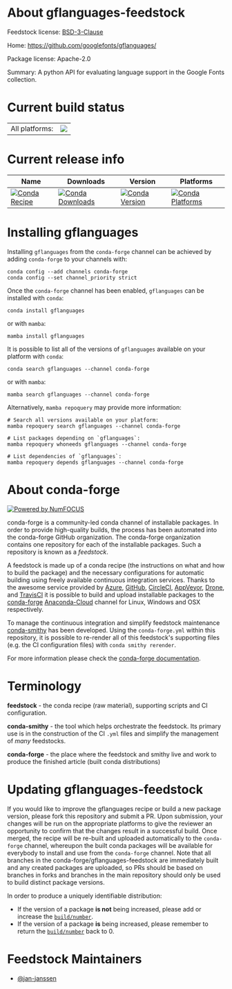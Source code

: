 About gflanguages-feedstock
===========================

Feedstock license: [BSD-3-Clause](https://github.com/conda-forge/gflanguages-feedstock/blob/main/LICENSE.txt)

Home: https://github.com/googlefonts/gflanguages/

Package license: Apache-2.0

Summary: A python API for evaluating language support in the Google Fonts collection.

Current build status
====================


<table><tr><td>All platforms:</td>
    <td>
      <a href="https://dev.azure.com/conda-forge/feedstock-builds/_build/latest?definitionId=16958&branchName=main">
        <img src="https://dev.azure.com/conda-forge/feedstock-builds/_apis/build/status/gflanguages-feedstock?branchName=main">
      </a>
    </td>
  </tr>
</table>

Current release info
====================

| Name | Downloads | Version | Platforms |
| --- | --- | --- | --- |
| [![Conda Recipe](https://img.shields.io/badge/recipe-gflanguages-green.svg)](https://anaconda.org/conda-forge/gflanguages) | [![Conda Downloads](https://img.shields.io/conda/dn/conda-forge/gflanguages.svg)](https://anaconda.org/conda-forge/gflanguages) | [![Conda Version](https://img.shields.io/conda/vn/conda-forge/gflanguages.svg)](https://anaconda.org/conda-forge/gflanguages) | [![Conda Platforms](https://img.shields.io/conda/pn/conda-forge/gflanguages.svg)](https://anaconda.org/conda-forge/gflanguages) |

Installing gflanguages
======================

Installing `gflanguages` from the `conda-forge` channel can be achieved by adding `conda-forge` to your channels with:

```
conda config --add channels conda-forge
conda config --set channel_priority strict
```

Once the `conda-forge` channel has been enabled, `gflanguages` can be installed with `conda`:

```
conda install gflanguages
```

or with `mamba`:

```
mamba install gflanguages
```

It is possible to list all of the versions of `gflanguages` available on your platform with `conda`:

```
conda search gflanguages --channel conda-forge
```

or with `mamba`:

```
mamba search gflanguages --channel conda-forge
```

Alternatively, `mamba repoquery` may provide more information:

```
# Search all versions available on your platform:
mamba repoquery search gflanguages --channel conda-forge

# List packages depending on `gflanguages`:
mamba repoquery whoneeds gflanguages --channel conda-forge

# List dependencies of `gflanguages`:
mamba repoquery depends gflanguages --channel conda-forge
```


About conda-forge
=================

[![Powered by
NumFOCUS](https://img.shields.io/badge/powered%20by-NumFOCUS-orange.svg?style=flat&colorA=E1523D&colorB=007D8A)](https://numfocus.org)

conda-forge is a community-led conda channel of installable packages.
In order to provide high-quality builds, the process has been automated into the
conda-forge GitHub organization. The conda-forge organization contains one repository
for each of the installable packages. Such a repository is known as a *feedstock*.

A feedstock is made up of a conda recipe (the instructions on what and how to build
the package) and the necessary configurations for automatic building using freely
available continuous integration services. Thanks to the awesome service provided by
[Azure](https://azure.microsoft.com/en-us/services/devops/), [GitHub](https://github.com/),
[CircleCI](https://circleci.com/), [AppVeyor](https://www.appveyor.com/),
[Drone](https://cloud.drone.io/welcome), and [TravisCI](https://travis-ci.com/)
it is possible to build and upload installable packages to the
[conda-forge](https://anaconda.org/conda-forge) [Anaconda-Cloud](https://anaconda.org/)
channel for Linux, Windows and OSX respectively.

To manage the continuous integration and simplify feedstock maintenance
[conda-smithy](https://github.com/conda-forge/conda-smithy) has been developed.
Using the ``conda-forge.yml`` within this repository, it is possible to re-render all of
this feedstock's supporting files (e.g. the CI configuration files) with ``conda smithy rerender``.

For more information please check the [conda-forge documentation](https://conda-forge.org/docs/).

Terminology
===========

**feedstock** - the conda recipe (raw material), supporting scripts and CI configuration.

**conda-smithy** - the tool which helps orchestrate the feedstock.
                   Its primary use is in the construction of the CI ``.yml`` files
                   and simplify the management of *many* feedstocks.

**conda-forge** - the place where the feedstock and smithy live and work to
                  produce the finished article (built conda distributions)


Updating gflanguages-feedstock
==============================

If you would like to improve the gflanguages recipe or build a new
package version, please fork this repository and submit a PR. Upon submission,
your changes will be run on the appropriate platforms to give the reviewer an
opportunity to confirm that the changes result in a successful build. Once
merged, the recipe will be re-built and uploaded automatically to the
`conda-forge` channel, whereupon the built conda packages will be available for
everybody to install and use from the `conda-forge` channel.
Note that all branches in the conda-forge/gflanguages-feedstock are
immediately built and any created packages are uploaded, so PRs should be based
on branches in forks and branches in the main repository should only be used to
build distinct package versions.

In order to produce a uniquely identifiable distribution:
 * If the version of a package **is not** being increased, please add or increase
   the [``build/number``](https://docs.conda.io/projects/conda-build/en/latest/resources/define-metadata.html#build-number-and-string).
 * If the version of a package **is** being increased, please remember to return
   the [``build/number``](https://docs.conda.io/projects/conda-build/en/latest/resources/define-metadata.html#build-number-and-string)
   back to 0.

Feedstock Maintainers
=====================

* [@jan-janssen](https://github.com/jan-janssen/)


